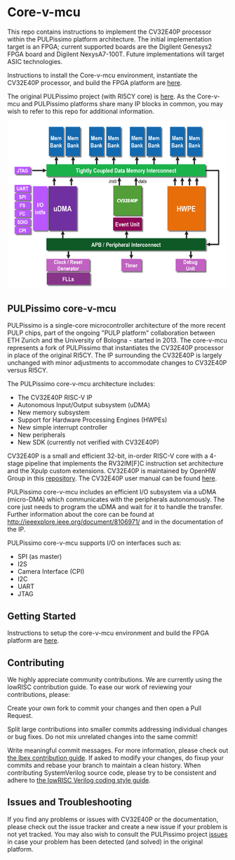 # Core-v-mcu 

This repo contains instructions to implement the CV32E40P processor within the PULPissimo platform
architecture. The initial implementation target is an FPGA; current supported boards are the Digilent 
Genesys2 FPGA board and Digilent NexysA7-100T. Future implementations will target ASIC technologies.

Instructions to install the Core-v-mcu environment, instantiate the CV32E40P processor, and
build the FPGA platform are [here](https://github.com/hpollittsmith/core-v-mcu/tree/master/fpga).

The original PULPissimo project (with RI5CY core)  is [here](https://github.com/pulp-platform/pulpissimo).
As the Core-v-mcu and PULPissimo platforms share many IP blocks in common, you may wish to refer to
this repo for additional information.


![](doc/core-v-mcu_architecture.png)

## PULPissimo core-v-mcu

PULPissimo is a single-core microcontroller architecture of the more recent PULP chips,
part of the ongoing "PULP platform" collaboration between ETH Zurich and the
University of Bologna - started in 2013. The core-v-mcu represents a fork of PULPissimo that
instantiates the CV32E40P processor in place of the original RI5CY. The IP surrounding the
CV32E40P is largely unchanged with minor adjustments to accommodate changes to CV32E40P versus
RI5CY.
 
The PULPissimo core-v-mcu architecture includes:

- The CV32E40P RISC-V IP
- Autonomous Input/Output subsystem (uDMA)
- New memory subsystem
- Support for Hardware Processing Engines (HWPEs)
- New simple interrupt controller
- New peripherals
- New SDK (currently not verified with CV32E40P)

CV32E40P is a small and efficient 32-bit, in-order RISC-V core with a 4-stage
pipeline that implements the RV32IM[F]C instruction set architecture and the
Xpulp custom extensions. CV32E40P is maintained by OpenHW Group in this [repository](https://github.com/openhwgroup/cv32e40p0).
The CV32E40P user manual can be found [here](https://github.com/openhwgroup/core-v-docs/tree/master/cores/cv32e40p).
 
PULPissimo core-v-mcu includes an efficient I/O subsystem via a uDMA (micro-DMA) which
communicates with the peripherals autonomously. The core just needs to program
the uDMA and wait for it to handle the transfer.
Further information about the core can be found at
http://ieeexplore.ieee.org/document/8106971/
and in the documentation of the IP.

PULPissimo core-v-mcu supports I/O on interfaces such as:

- SPI (as master)
- I2S
- Camera Interface (CPI)
- I2C
- UART
- JTAG

## Getting Started

Instructions to setup the core-v-mcu environment and build the FPGA platform are [here](https://github.com/openhwgroup/core-v-mcu/tree/master/fpga).

## Contributing

We highly appreciate community contributions. We are currently using the lowRISC contribution guide. To ease our work of reviewing your contributions, please:

Create your own fork to commit your changes and then open a Pull Request.

Split large contributions into smaller commits addressing individual changes or bug fixes. Do not mix unrelated changes into the same commit!

Write meaningful commit messages. For more information, please check out [the Ibex contribution guide](https://github.com/lowrisc/ibex/blob/master/CONTRIBUTING.md).
If asked to modify your changes, do fixup your commits and rebase your branch to maintain a clean history.
When contributing SystemVerilog source code, please try to be consistent and adhere to [the lowRISC Verilog coding style guide](https://github.com/lowRISC/style-guides/blob/master/VerilogCodingStyle.md).


## Issues and Troubleshooting

If you find any problems or issues with CV32E40P or the documentation, please check out the issue tracker and create a new issue if your problem is not yet tracked. You may also wish to consult the PULPissimo project [issues](https://github.com/pulp-platform/pulpissimo/issues) in case your problem has been detected (and solved) in the original platform.

